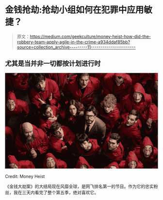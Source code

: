 # 金钱抢劫:抢劫小组如何在犯罪中应用敏捷？

> 原文：<https://medium.com/geekculture/money-heist-how-did-the-robbery-team-apply-agile-in-the-crime-a934ddaf85bb?source=collection_archive---------11----------------------->

## 尤其是当并非一切都按计划进行时

![](img/e5e383910194f4f787bc94a74289eefa.png)

Credit: Money Heist

《金钱大劫案》的大结局现在风靡全球，是网飞排名第一的节目。作为它的忠实粉丝，我在三天内看完了整个第五季，绝对喜欢它。